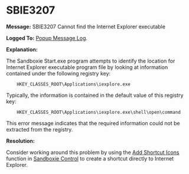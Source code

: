# SBIE3207


**Message:** SBIE3207 Cannot find the Internet Explorer executable

**Logged To:** [Popup Message Log](PopupMessageLog.md).

**Explanation:**

The Sandboxie Start.exe program attempts to identify the location for Internet Explorer executable program file by looking at information contained under the following registry key:
```
    HKEY_CLASSES_ROOT\Applications\iexplore.exe
```

Typically, the information is contained in the default value of this registry key:
```
    HKEY_CLASSES_ROOT\Applications\iexplore.exe\shell\open\command
```

This error message indicates that the required information could not be extracted from the registry.

**Resolution:**

Consider working around this problem by using the [Add Shortcut Icons](ConfigureMenu.md#windows-shell-integration) function in [Sandboxie Control](SandboxieControl.md) to create a shortcut directly to Internet Explorer.
